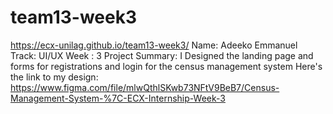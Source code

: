 # team13-week3
 https://ecx-unilag.github.io/team13-week3/
Name: Adeeko Emmanuel
Track: UI/UX
Week : 3
Project Summary: I Designed the landing page and forms for registrations and login for the census management system
Here's the link to my design: https://www.figma.com/file/mlwQthlSKwb73NFtV9BeB7/Census-Management-System-%7C-ECX-Internship-Week-3
